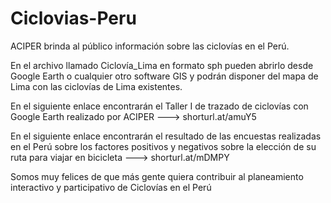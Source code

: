 # Ciclovias-Peru
ACIPER brinda al público información sobre las ciclovías en el Perú.

En el archivo llamado Ciclovía_Lima en formato sph pueden abrirlo desde Google Earth o cualquier otro software GIS y podrán disponer del mapa de Lima con las ciclovías de Lima existentes.

En el siguiente enlace encontrarán el Taller I de trazado de ciclovías con Google Earth realizado por ACIPER ---> shorturl.at/amuY5

En el siguiente enlace encontrarán el resultado de las encuestas realizadas en el Perú sobre los factores positivos y negativos sobre la elección de su ruta para viajar en bicicleta ---> shorturl.at/mDMPY

Somos muy felices de que más gente quiera contribuir al planeamiento interactivo y participativo de Ciclovías en el Perú
